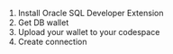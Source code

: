1. Install Oracle SQL Developer Extension
2. Get DB wallet
3. Upload your wallet to your codespace
4. Create connection